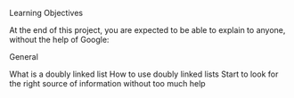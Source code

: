 Learning Objectives

At the end of this project, you are expected to be able to explain to anyone, without the help of Google:

General
	
What is a doubly linked list
	How to use doubly linked lists
	Start to look for the right source of information without too much help
